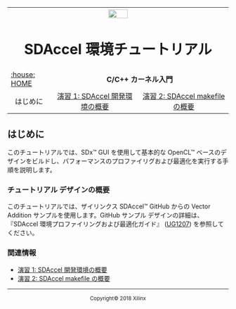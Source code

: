
<table style="width:100%">
  <tr>

<th width="100%" colspan="6"><img src="https://www.xilinx.com/content/dam/xilinx/imgs/press/media-kits/corporate/xilinx-logo.png" width="30%"/><h1>SDAccel 環境チュートリアル</h2>
</th>

  </tr>
  <tr>
  <td><a href="../../README.md">:house: HOME </a></td>
    <td colspan="2" align="center"><b>C/C++ カーネル入門</b></td>
  </tr>
  <tr>
     <td align="center">はじめに</td>
     <td align="center"><a href="lab-1-introduction-to-the-sadccel-developmentenvironment.md">演習 1: SDAccel 開発環境の概要</a></td>
     <td align="center"><a href="lab-2-introduction-to-the-sdaccel-makefile.md">演習 2: SDAccel makefile の概要</a></td>
   </tr>
</table>

## はじめに  

このチュートリアルでは、SDx™ GUI を使用して基本的な OpenCL™ ベースのデザインをビルドし、パフォーマンスのプロファイリグおよび最適化を実行する手順を説明します。  

### チュートリアル デザインの概要  

このチュートリアルでは、ザイリンクス SDAccel™ GitHub からの Vector Addition サンプルを使用します。GitHub サンプル デザインの詳細は、『SDAccel 環境プロファイリングおよび最適化ガイド』 ([UG1207](https://japan.xilinx.com/cgi-bin/docs/rdoc?v=2018.2;d=ug1207-sdaccel-optimization-guide.pdf)) を参照してください。

### 関連情報
 - <a href="lab-1-introduction-to-the-sadccel-developmentenvironment.md">演習 1: SDAccel 開発環境の概要</a>
 - <a href="lab-2-introduction-to-the-sdaccel-makefile.md">演習 2: SDAccel makefile の概要</a>

<hr/>
<p align="center"><sup>Copyright&copy; 2018 Xilinx</sup></p>
